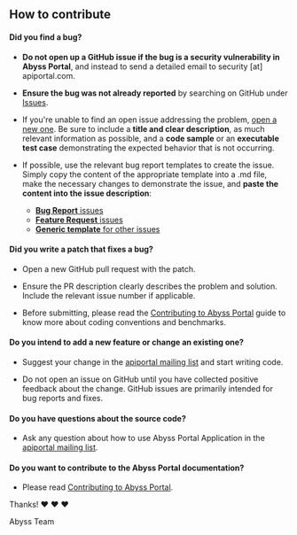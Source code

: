 ## How to contribute

#### **Did you find a bug?**

* **Do not open up a GitHub issue if the bug is a security vulnerability
  in Abyss Portal**, and instead to send a detailed email to security [at] apiportal.com.

* **Ensure the bug was not already reported** by searching on GitHub under [Issues](https://github.com/apiportal/abyss-portal/issues).

* If you're unable to find an open issue addressing the problem, [open a new one](https://github.com/apiportal/abyss-portal/issues/new). Be sure to include a **title and clear description**, as much relevant information as possible, and a **code sample** or an **executable test case** demonstrating the expected behavior that is not occurring.

* If possible, use the relevant bug report templates to create the issue. Simply copy the content of the appropriate template into a .md file, make the necessary changes to demonstrate the issue, and **paste the content into the issue description**:
  * [**Bug Report** issues](https://github.com/apiportal/abyss-portal/blob/master/.github/ISSUE_TEMPLATE/bug_report.md)
  * [**Feature Request** issues](https://github.com/apiportal/abyss-portal/blob/master/.github/ISSUE_TEMPLATE/feature_request.md)
  * [**Generic template** for other issues](https://github.com/apiportal/abyss-portal/blob/master/.github/ISSUE_TEMPLATE/custom.md)

#### **Did you write a patch that fixes a bug?**

* Open a new GitHub pull request with the patch.

* Ensure the PR description clearly describes the problem and solution. Include the relevant issue number if applicable.

* Before submitting, please read the [Contributing to Abyss Portal](https://github.com/apiportal/abyss-portal/blob/master/contributing.md) guide to know more about coding conventions and benchmarks.

#### **Do you intend to add a new feature or change an existing one?**

* Suggest your change in the [apiportal mailing list](https://groups.google.com/forum/#!forum/apiportal) and start writing code.

* Do not open an issue on GitHub until you have collected positive feedback about the change. GitHub issues are primarily intended for bug reports and fixes.

#### **Do you have questions about the source code?**

* Ask any question about how to use Abyss Portal Application in the [apiportal mailing list](https://groups.google.com/forum/#!forum/apiportal).

#### **Do you want to contribute to the Abyss Portal documentation?**

* Please read [Contributing to Abyss Portal](https://github.com/apiportal/abyss-portal/blob/master/CONTRIBUTING.md).


Thanks! :heart: :heart: :heart:

Abyss Team